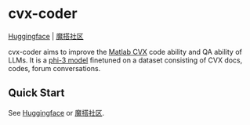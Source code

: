 # cvx-coder
[Huggingface](https://huggingface.co/tim1900/cvx-coder) | [魔搭社区](https://www.modelscope.cn/models/tommy1235/cvx-coder)

cvx-coder aims to improve the [Matlab CVX](https://cvxr.com/cvx) code ability and QA ability of LLMs. It is a [phi-3 model](https://huggingface.co/microsoft/Phi-3-mini-4k-instruct) finetuned on a dataset consisting of CVX docs, codes, forum conversations.

## Quick Start

See [Huggingface](https://huggingface.co/tim1900/cvx-coder) or [魔搭社区](https://www.modelscope.cn/models/tommy1235/cvx-coder).


